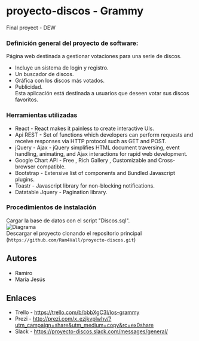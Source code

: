 # proyecto-discos - Grammy

Final proyect - DEW

### Definición general del proyecto de software:  
Página web destinada a gestionar votaciones para una serie de discos. 
* Incluye un sistema de login y registro.  
* Un buscador de discos.  
* Gráfica con los discos más votados.  
* Publicidad.   
Esta aplicación está destinada a usuarios que deseen votar sus discos favoritos.

### Herramientas	utilizadas

* React - React makes it painless to create interactive UIs.
* Api REST - Set of functions which developers can perform requests and receive responses via HTTP protocol such as GET and POST.
* jQuery - Ajax - jQuery simplifies HTML document traversing, event handling, animating, and Ajax interactions for rapid web development.
* Google Chart API - Free , Rich Gallery , Customizable and Cross-browser compatible.
* Bootstrap - Extensive list of components and Bundled Javascript plugins.
* Toastr - Javascript library for non-blocking notifications.
* Datatable Jquery - Pagination library.

### Procedimientos	de	instalación

Cargar la base de datos con el script "Discos.sql".  
![Diagrama](http://i67.tinypic.com/261yddc.jpg)  
Descargar el proyecto clonando el repositorio principal (`https://github.com/Ram4Vall/proyecto-discos.git`)  

## Autores

* Ramiro
* María Jesús

## Enlaces

* Trello - https://trello.com/b/bbbXgC3l/los-grammy
* Prezi - http://prezi.com/x_ezjkvplwhv/?utm_campaign=share&utm_medium=copy&rc=ex0share
* Slack - https://proyecto-discos.slack.com/messages/general/
